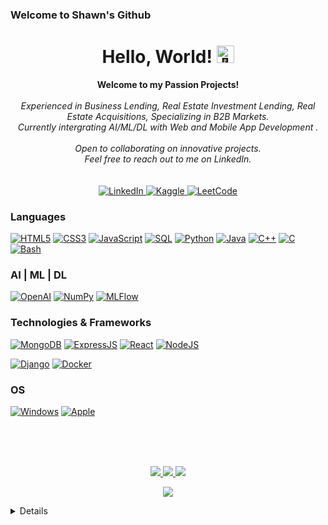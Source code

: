 ### Welcome to Shawn's Github  

<h1 align="center">Hello, World! <img src="https://github-production-user-asset-6210df.s3.amazonaws.com/24524555/238178097-766d336d-b87d-44ba-807c-c51de2bc6b4d.gif" width="28px" alt="👋"></h1>

<p align="center">
    <b>Welcome to my Passion Projects!</b><br><br>
    <i>
        Experienced in Business Lending, Real Estate Investment Lending, Real Estate Acquisitions, Specializing in B2B Markets.<br>
        Currently intergrating AI/ML/DL with Web and Mobile App Development .<br>
        <br>
        Open to collaborating on innovative projects.<br>
        Feel free to reach out to me on LinkedIn.<br>
    </i><br>
    <br>
    <a href="https://www.linkedin.com/in/lapuzshawn">
        <img src="https://img.shields.io/badge/LinkedIn-blue?style=flat-square&logo=linkedin" alt="LinkedIn">
    </a>
    <a href="https://www.kaggle.com/">
        <img src="https://img.shields.io/badge/Kaggle-blue?style=flat-square&logo=kaggle" alt="Kaggle">
    </a>
    <a href="https://leetcode.com/">
        <img src="https://img.shields.io/badge/LeetCode-blue?style=flat-square&logo=LeetCode" alt="LeetCode">
    </a>
</p>



### Languages
[![HTML5](https://img.shields.io/badge/html5-black?style=for-the-badge&logo=html5)](https://hub.docker.com/)
[![CSS3](https://img.shields.io/badge/css3-black?style=for-the-badge&logo=css3)](https://hub.docker.com/)
[![JavaScript](https://img.shields.io/badge/javascript-black?style=for-the-badge&logo=javascript)](https://github.com/lapuzshawn)
[![SQL](https://img.shields.io/badge/sql-black?style=for-the-badge&logo=mysql)](https://github.com/lapuzshawn)
[![Python](https://img.shields.io/badge/python-black?style=for-the-badge&logo=python)](https://github.com/lapuzshawn)
[![Java](https://img.shields.io/badge/java-black?style=for-the-badge&logo=openjdk)](https://github.com/lapuzshawn)
[![C++](https://img.shields.io/badge/c++-black?style=for-the-badge&logo=cplusplus)](https://github.com/lapuzshawn)
[![C](https://img.shields.io/badge/c-black?style=for-the-badge&logo=c)](https://github.com/lapuzshawn)
[![Bash](https://img.shields.io/badge/bash-black?style=for-the-badge&logo=gnu-bash&logoColor=white)](https://github.com/lapuzshawn)


### AI | ML | DL
[![OpenAI](https://img.shields.io/badge/OpenAI-black?style=for-the-badge&logo=OpenAI)](https://github.com/lapuzshawn)
[![NumPy](https://img.shields.io/badge/numpy-black?style=for-the-badge&logo=numpy)](https://github.com/lapuzshawn)
[![MLFlow](https://img.shields.io/badge/mlflow-black?style=for-the-badge&logo=numpy&logoColor=blue)](https://github.com/lapuzshawn)

### Technologies & Frameworks

[![MongoDB](https://img.shields.io/badge/mongodb-black?style=for-the-badge&logo=mongodb)](https://github.com/lapuzshawn)
[![ExpressJS](https://img.shields.io/badge/express-black?style=for-the-badge&logo=express)](https://github.com/lapuzshawn)
[![React](https://img.shields.io/badge/react-black?style=for-the-badge&logo=react)](https://github.com/lapuzshawn)
[![NodeJS](https://img.shields.io/badge/nodejs-black?style=for-the-badge&logo=nodejs)](https://github.com/lapuzshawn)


[![Django](https://img.shields.io/badge/django-black?style=for-the-badge&logo=django)](https://github.com/lapuzshawn)
[![Docker](https://img.shields.io/badge/docker-black?style=for-the-badge&logo=docker)](https://hub.docker.com/)

### OS
[![Windows](https://img.shields.io/badge/Windows-black?style=for-the-badge&logo=Windows)](https://github.com/lapuzshawn)
[![Apple](https://img.shields.io/badge/Apple-black?style=for-the-badge&logo=Apple)](https://github.com/lapuzshawn)

<br>
<br>
<br>


<p align="center">
  <a href="https://github.com/lapuzshawn">
    <img src="http://github-profile-summary-cards.vercel.app/api/cards/profile-details?username=lapuzshawn&theme=transparent" />
  </a>
  <a href="https://github.com/lapuzshawn">
    <img src="https://github-readme-streak-stats.herokuapp.com/?user=lapuzshawn&hide_border=true&card_width=338&theme=transparent&exclude_days=Sun" />
  </a>
  <a href="https://github.com/lapuzshawn">
    <img src="http://github-profile-summary-cards.vercel.app/api/cards/stats?username=lapuzshawn&theme=transparent" />
  </a>
 
</p>



<p align="center">
  <a href="https://github.com/lapuzshawn">
    <img src="https://komarev.com/ghpvc/?username=lapuzshawn&color=blue&style=for-the-badge" />
  </a>
</p>




<details>
    <p align="center">
  <a href="https://github.com/lapuzshawn">
    <img src="https://i.dailymail.co.uk/i/pix/2016/03/18/17/32570AD700000578-3498922-image-a-73_1458323147637.jpg" />
  </a>
</p>
</details>


<!--
### Hi there 👋
- 🔭 I’m currently working on ...
- 🌱 I’m currently learning ...
- 👯 I’m looking to collaborate on ...
- 🤔 I’m looking for help with ...
- 💬 Ask me about ...
- 📫 How to reach me: ...
- 😄 Pronouns: ...
- ⚡ Fun fact: ...



 <a href="https://github.com/lapuzshawn">
    <img src="https://github-readme-stats.vercel.app/api/top-langs/?username=lapuzshawn&langs_count=10&exclude_repo=&hide=jupyter%20notebook,vim%20script,cmake,makefile,batchfile,emacs%20lisp,css,html&layout=default&card_width=699&hide_border=true&theme=transparent" />
  </a>
-->




<!--
**lapuzshawn/lapuzshawn** is a ✨ _special_ ✨ repository because its `README.md` (this file) appears on your GitHub profile.

Here are some ideas to get you started:

- 🔭 I’m currently working on ...
- 🌱 I’m currently learning ...
- 👯 I’m looking to collaborate on ...
- 🤔 I’m looking for help with ...
- 💬 Ask me about ...
- 📫 How to reach me: ...
- 😄 Pronouns: ...
- ⚡ Fun fact: ...
-->
